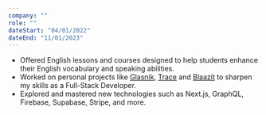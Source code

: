 ```yaml
---
company: ""
role: ""
dateStart: "04/01/2022"
dateEnd: "11/01/2023"
---
```


- Offered English lessons and courses designed to help students enhance their English vocabulary and speaking abilities.
- Worked on personal projects like [Glasnik](https://github.com/amine-tayani/glasnik_Web), [Trace](https://appeo.vercel.app/) and [Blaazit](https://github.com/amine-tayani/blaazit) to sharpen my skills as a Full-Stack Developer.
- Explored and mastered new technologies such as Next.js, GraphQL, Firebase, Supabase, Stripe, and more.

